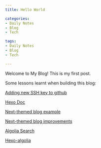 ```yaml
---
title: Hello World

categories: 
- Daily Notes
- Blog
- Tech

tags:
- Daily Notes
- Blog
- Tech

---
```

Welcome to My Blog! This is my first post.

Some lessons learnt when building this blog:

[Adding new SSH key to github](https://help.github.com/en/github/authenticating-to-github/adding-a-new-ssh-key-to-your-github-account)

[Hexo Doc](https://hexo.io/docs/)

[Next-themed blog example](https://notes.iissnan.com/)

[Next-themed blog improvements](https://www.jianshu.com/p/1f8107a8778c)

[Algolia Search](https://www.algolia.com/doc/)

[Hexo-algolia](https://github.com/oncletom/hexo-algolia)

